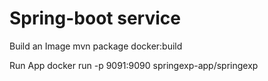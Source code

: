 # Spring-boot service
Build an Image
mvn package docker:build

Run App
docker run -p 9091:9090 springexp-app/springexp

